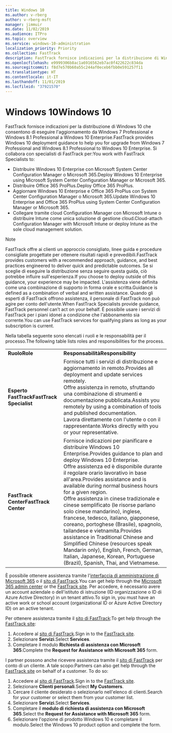 ```yaml
---
title: Windows 10
ms.author: v-rberg
author: v-rberg-msft
manager: jimmuir
ms.date: 11/02/2019
ms.audience: ITPro
ms.topic: overview
ms.service: windows-10-administration
localization_priority: Priority
ms.collection: FastTrack
description: FastTrack fornisce indicazioni per la distribuzione di Windows 10 che consentono di eseguire l'aggiornamento da Windows 7 Professional e Windows 8.1 Professional a Windows 10 Enterprise.
ms.openlocfilehash: e9999306b8ac1a6916562eb7ac0f422622c834da
ms.sourcegitcommit: f8d7e570b60a55c244af0eceb6fbb0e591257f11
ms.translationtype: HT
ms.contentlocale: it-IT
ms.lasthandoff: 11/01/2019
ms.locfileid: "37921570"
---
```

# <a name="windows-10"></a><span data-ttu-id="be4c2-103">Windows 10</span><span class="sxs-lookup"><span data-stu-id="be4c2-103">Windows 10</span></span>

<span data-ttu-id="be4c2-104">FastTrack fornisce indicazioni per la distribuzione di Windows 10 che consentono di eseguire l'aggiornamento da Windows 7 Professional e Windows 8.1 Professional a Windows 10 Enterprise.</span><span class="sxs-lookup"><span data-stu-id="be4c2-104">FastTrack provides Windows 10 deployment guidance to help you for upgrade from Windows 7 Professional and Windows 8.1 Professional to Windows 10 Enterprise.</span></span> <span data-ttu-id="be4c2-105">Si collabora con specialisti di FastTrack per:</span><span class="sxs-lookup"><span data-stu-id="be4c2-105">You work with FastTrack Specialists to:</span></span>

- <span data-ttu-id="be4c2-106">Distribuire Windows 10 Enterprise con Microsoft System Center Configuration Manager o Microsoft 365.</span><span class="sxs-lookup"><span data-stu-id="be4c2-106">Deploy Windows 10 Enterprise using Microsoft System Center Configuration Manager or Microsoft 365.</span></span>
- <span data-ttu-id="be4c2-107">Distribuire Office 365 ProPlus.</span><span class="sxs-lookup"><span data-stu-id="be4c2-107">Deploy Office 365 ProPlus.</span></span> 
- <span data-ttu-id="be4c2-108">Aggiornare Windows 10 Enterprise e Office 365 ProPlus con System Center Configuration Manager o Microsoft 365.</span><span class="sxs-lookup"><span data-stu-id="be4c2-108">Update Windows 10 Enterprise and Office 365 ProPlus using System Center Configuration Manager or Microsoft 365.</span></span>
- <span data-ttu-id="be4c2-109">Collegare tramite cloud Configuration Manager con Microsoft Intune o distribuire Intune come unica soluzione di gestione cloud.</span><span class="sxs-lookup"><span data-stu-id="be4c2-109">Cloud-attach Configuration Manager with Microsoft Intune or deploy Intune as the sole cloud management solution.</span></span>
  
> [!NOTE]
> <span data-ttu-id="be4c2-110">FastTrack offre ai clienti un approccio consigliato, linee guida e procedure consigliate progettate per ottenere risultati rapidi e prevedibili.</span><span class="sxs-lookup"><span data-stu-id="be4c2-110">FastTrack provides customers with a recommended approach, guidance, and best practices engineered to deliver quick and predictable outcomes.</span></span> <span data-ttu-id="be4c2-111">Se si sceglie di eseguire la distribuzione senza seguire questa guida, ciò potrebbe influire sull'esperienza.</span><span class="sxs-lookup"><span data-stu-id="be4c2-111">If you choose to deploy outside of this guidance, your experience may be impacted.</span></span> <span data-ttu-id="be4c2-112">L'assistenza viene definita come una combinazione di supporto in forma orale e scritta.</span><span class="sxs-lookup"><span data-stu-id="be4c2-112">Guidance is defined as a combination of verbal and written assistance.</span></span> <span data-ttu-id="be4c2-113">Quando gli esperti di FastTrack offrono assistenza, il personale di FastTrack non può agire per conto dell'utente.</span><span class="sxs-lookup"><span data-stu-id="be4c2-113">When FastTrack Specialists provide guidance, FastTrack personnel can’t act on your behalf.</span></span> <span data-ttu-id="be4c2-114">È possibile usare i servizi di FastTrack per i piani idonei a condizione che l'abbonamento sia corrente.</span><span class="sxs-lookup"><span data-stu-id="be4c2-114">You can use FastTrack services for qualifying plans as long as your subscription is current.</span></span>  
    
<span data-ttu-id="be4c2-115">Nella tabella seguente sono elencati i ruoli e le responsabilità per il processo.</span><span class="sxs-lookup"><span data-stu-id="be4c2-115">The following table lists roles and responsibilities for the process.</span></span>

|||
|:-----|:-----|
|<span data-ttu-id="be4c2-116">**Ruolo**</span><span class="sxs-lookup"><span data-stu-id="be4c2-116">**Role**</span></span> <br/> |<span data-ttu-id="be4c2-117">**Responsabilità**</span><span class="sxs-lookup"><span data-stu-id="be4c2-117">**Responsibility**</span></span> <br/> |
|<span data-ttu-id="be4c2-118">**Esperto FastTrack**</span><span class="sxs-lookup"><span data-stu-id="be4c2-118">**FastTrack Specialist**</span></span> <br/> |<span data-ttu-id="be4c2-119">Fornisce tutti i servizi di distribuzione e aggiornamento in remoto.</span><span class="sxs-lookup"><span data-stu-id="be4c2-119">Provides all deployment and update services remotely.</span></span>  <br/> <span data-ttu-id="be4c2-120">Offre assistenza in remoto, sfruttando una combinazione di strumenti e documentazione pubblicata.</span><span class="sxs-lookup"><span data-stu-id="be4c2-120">Assists you remotely by using a combination of tools and published documentation.</span></span> <br/> <span data-ttu-id="be4c2-121">Lavora direttamente con l'utente o con il rappresentante.</span><span class="sxs-lookup"><span data-stu-id="be4c2-121">Works directly with you or your representative.</span></span>|
|<span data-ttu-id="be4c2-122">**FastTrack Center**</span><span class="sxs-lookup"><span data-stu-id="be4c2-122">**FastTrack Center**</span></span>  <br/> |<span data-ttu-id="be4c2-123">Fornisce indicazioni per pianificare e distribuire Windows 10 Enterprise.</span><span class="sxs-lookup"><span data-stu-id="be4c2-123">Provides guidance to plan and deploy Windows 10 Enterprise.</span></span>   <br/> <span data-ttu-id="be4c2-124">Offre assistenza ed è disponibile durante il regolare orario lavorativo in base all'area.</span><span class="sxs-lookup"><span data-stu-id="be4c2-124">Provides assistance and is available during normal business hours for a given region.</span></span> <br/> <span data-ttu-id="be4c2-125">Offre assistenza in cinese tradizionale e cinese semplificato (le risorse parlano solo cinese mandarino), inglese, francese, tedesco, italiano, giapponese, coreano, portoghese (Brasile), spagnolo, tailandese e vietnamita.</span><span class="sxs-lookup"><span data-stu-id="be4c2-125">Provides assistance in Traditional Chinese and Simplified Chinese (resources speak Mandarin only), English, French, German, Italian, Japanese, Korean, Portuguese (Brazil), Spanish, Thai, and Vietnamese.</span></span>|
 
<span data-ttu-id="be4c2-126">È possibile ottenere assistenza tramite l'[interfaccia di amministrazione di Microsoft 365](https://go.microsoft.com/fwlink/?linkid=2032704) o il [sito di FastTrack](https://go.microsoft.com/fwlink/?linkid=780698).</span><span class="sxs-lookup"><span data-stu-id="be4c2-126">You can get help through the [Microsoft 365 admin center](https://go.microsoft.com/fwlink/?linkid=2032704) or the [FastTrack site](https://go.microsoft.com/fwlink/?linkid=780698).</span></span> <span data-ttu-id="be4c2-127">Per accedere, è necessario avere un account aziendale o dell'istituto di istruzione (ID organizzazione o ID di Azure Active Directory) in un tenant attivo.</span><span class="sxs-lookup"><span data-stu-id="be4c2-127">To sign in, you must have an active work or school account (organizational ID or Azure Active Directory ID) on an active tenant.</span></span> 

<span data-ttu-id="be4c2-128">Per ottenere assistenza tramite il [sito di FastTrack](https://go.microsoft.com/fwlink/?linkid=780698):</span><span class="sxs-lookup"><span data-stu-id="be4c2-128">To get help through the [FastTrack site](https://go.microsoft.com/fwlink/?linkid=780698):</span></span> 
1.  <span data-ttu-id="be4c2-129">Accedere al [sito di FastTrack](https://go.microsoft.com/fwlink/?linkid=780698).</span><span class="sxs-lookup"><span data-stu-id="be4c2-129">Sign in to the [FastTrack site](https://go.microsoft.com/fwlink/?linkid=780698).</span></span> 
2.  <span data-ttu-id="be4c2-130">Selezionare **Servizi**.</span><span class="sxs-lookup"><span data-stu-id="be4c2-130">Select **Services**.</span></span>
3.  <span data-ttu-id="be4c2-131">Completare il modulo **Richiesta di assistenza con Microsoft 365**.</span><span class="sxs-lookup"><span data-stu-id="be4c2-131">Complete the **Request for Assistance with Microsoft 365** form.</span></span>
  
<span data-ttu-id="be4c2-p104">I partner possono anche ricevere assistenza tramite il [sito di FastTrack](https://go.microsoft.com/fwlink/?linkid=780698) per conto di un cliente. A tale scopo:</span><span class="sxs-lookup"><span data-stu-id="be4c2-p104">Partners can also get help through the [FastTrack site](https://go.microsoft.com/fwlink/?linkid=780698) on behalf of a customer. To do so:</span></span>
1.  <span data-ttu-id="be4c2-134">Accedere al [sito di FastTrack](https://go.microsoft.com/fwlink/?linkid=780698).</span><span class="sxs-lookup"><span data-stu-id="be4c2-134">Sign in to the [FastTrack site](https://go.microsoft.com/fwlink/?linkid=780698).</span></span> 
2.  <span data-ttu-id="be4c2-135">Selezionare **Clienti personali**.</span><span class="sxs-lookup"><span data-stu-id="be4c2-135">Select **My Customers**.</span></span>
3.  <span data-ttu-id="be4c2-136">Cercare il cliente desiderato o selezionarlo nell'elenco di clienti.</span><span class="sxs-lookup"><span data-stu-id="be4c2-136">Search for your customer or select them from your customer list.</span></span>
4.  <span data-ttu-id="be4c2-137">Selezionare **Servizi**.</span><span class="sxs-lookup"><span data-stu-id="be4c2-137">Select **Services**.</span></span>
5.  <span data-ttu-id="be4c2-138">Completare il **modulo di richiesta di assistenza con Microsoft 365**.</span><span class="sxs-lookup"><span data-stu-id="be4c2-138">Select the **Request for Assistance with Microsoft 365** form.</span></span>
6.  <span data-ttu-id="be4c2-139">Selezionare l'opzione di prodotto Windows 10 e completare il modulo.</span><span class="sxs-lookup"><span data-stu-id="be4c2-139">Select the Windows 10 product option and complete the form.</span></span>
 